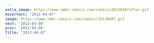 ```yaml
---
extra_image: https://www.smbc-comics.com/comics/20130407after.gif
hovertext: '2013-04-07'
image: https://www.smbc-comics.com/comics/20130407.gif
next: '2013-04-08'
prev: '2013-04-06'
title: '2013-04-07'
---
```


